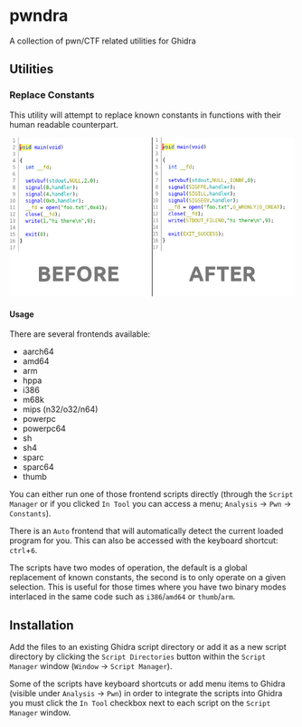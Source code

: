 # pwndra

A collection of pwn/CTF related utilities for Ghidra

## Utilities

### Replace Constants

This utility will attempt to replace known constants in functions with
their human readable counterpart.

![pwndra constants](https://github.com/0xb0bb/pwndra/blob/master/docs/images/pwndra_constants.png?raw=true)

#### Usage

There are several frontends available:

* aarch64
* amd64
* arm
* hppa
* i386
* m68k
* mips (n32/o32/n64)
* powerpc
* powerpc64
* sh
* sh4
* sparc
* sparc64
* thumb

You can either run one of those frontend scripts directly (through the
`Script Manager` or if you clicked `In Tool` you can access a menu; 
`Analysis` -> `Pwn` -> `Constants`).

There is an `Auto` frontend that will automatically detect the current loaded
program for you. This can also be accessed with the keyboard shortcut: `ctrl`+`6`.

The scripts have two modes of operation, the default is a global replacement
of known constants, the second is to only operate on a given selection. This is
useful for those times where you have two binary modes interlaced in the same
code such as `i386`/`amd64` or `thumb`/`arm`.

## Installation

Add the files to an existing Ghidra script directory or add it as a new
script directory by clicking the `Script Directories` button within the
`Script Manager` window (`Window` -> `Script Manager`).

Some of the scripts have keyboard shortcuts or add menu items to Ghidra (visible
under `Analysis` -> `Pwn`) in order to integrate the scripts into Ghidra you must
click the `In Tool` checkbox next to each script on the `Script Manager` window.
